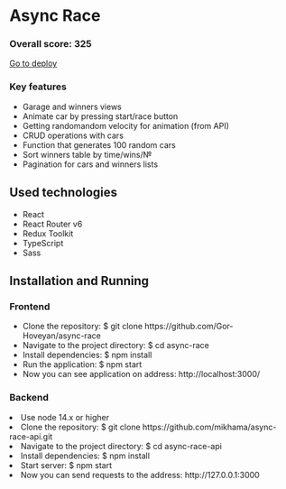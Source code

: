<h1>Async Race</h1>
<h3>Overall score: 325</h3>
<a href='https://async-race-ruby.vercel.app/' target='_blank'>Go to deploy</a>
<h3>Key features</h3>
<ul>
  <li>Garage and winners views</li>
  <li>Animate car by pressing start/race button</li>
  <li>Getting randomandom velocity for animation (from API)</li>
  <li>CRUD operations with cars</li>
  <li>Function that generates 100 random cars</li>
  <li>Sort winners table by time/wins/№</li>
  <li>Pagination for cars and winners lists</li>
</ul>
<h2>Used technologies</h2>
<ul>
  <li>React</li>
  <li>React Router v6</li>
  <li>Redux Toolkit</li>
  <li>TypeScript</li>
  <li>Sass</li>
</ul>
<h2>Installation and Running</h2>
<h3>Frontend</h3>
<ul>
  <li>Clone the repository: $ git clone https://github.com/Gor-Hoveyan/async-race</li>
  <li>Navigate to the project directory: $ cd async-race</li>
  <li>Install dependencies: $ npm install</li>
  <li>Run the application: $ npm start</li>
  <li>Now you can see application on address: http://localhost:3000/</li>
</ul>
<h3>Backend</h3>
  <li>Use node 14.x or higher</li>
  <li>Clone the repository: $ git clone https://github.com/mikhama/async-race-api.git</li>
  <li>Navigate to the project directory: $ cd async-race-api</li>
  <li>Install dependencies: $ npm install</li>
  <li>Start server: $ npm start</li>
  <li>Now you can send requests to the address: http://127.0.0.1:3000</li>

